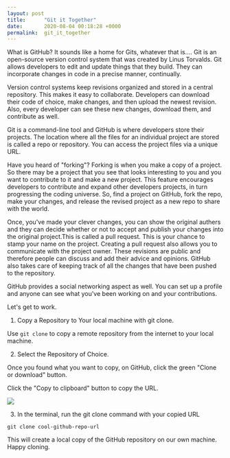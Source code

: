 ```yaml
---
layout: post
title:      "Git it Together"
date:       2020-08-04 00:18:28 +0000
permalink:  git_it_together
---
```



What is GitHub? It sounds like a home for Gits, whatever that is.... Git is an open-source version control system that was created by Linus Torvalds. Git allows developers to edit and update things that they build. They can incorporate changes in code in a precise manner, continually.

Version control systems keep revisions organized and stored in a central repository. This makes it easy to collaborate. Developers can download their code of choice, make changes, and then upload the newest revision. Also, every developer can see these new changes, download them, and contribute as well.

Git is a command-line tool and GitHub is where developers store their projects. The location where all the files for an individual project are stored is called a repo or repository. You can access the project files via a unique URL.

Have you heard of "forking"? Forking is when you make a copy of a project. So there may be a project that you see that looks interesting to you and you want to contribute to it and make a new project. This feature encourages developers to contribute and expand other developers projects, in turn progressing the coding universe. So, find a project on GitHub, fork the repo, make your changes, and release the revised project as a new repo to share with the world. 

Once, you've made your clever changes, you can show the original authers and they can decide whether or not to accept and publish your changes into the original project.This is called a pull request. This is your chance to stamp your name on the project. Creating a pull request also allows you to communicate with the project owner. These revisions are public and therefore people can discuss and add their advice and opinions. GitHub also takes care of keeping track of all the changes that have been pushed to the repository.

GitHub provides a social networking aspect as well. You can set up a profile and anyone can see what you've been working on and your contributions.

Let's get to work.

1) Copy a Repository to Your local machine with git clone.

Use `git clone` to copy a remote repository from the internet to your local machine.

2) Select the Repository of Choice.

Once you found what you want to copy, on GitHub, click the green "Clone or download" button.

Click the "Copy to clipboard" button to copy the URL.

![](https://imgur.com/tBXoWjL.jpg)

3) In the terminal, run the git clone command with your copied URL
```
git clone cool-github-repo-url
```

This will create a local copy of the GitHub repository on our own machine. Happy cloning.


